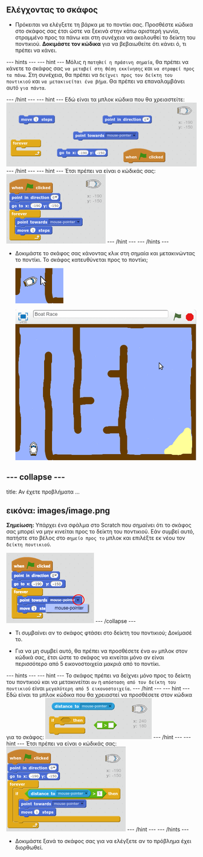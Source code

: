 ## Ελέγχοντας το σκάφος

+ Πρόκειται να ελέγξετε τη βάρκα με το ποντίκι σας. Προσθέστε κώδικα στο σκάφος σας έτσι ώστε να ξεκινά στην κάτω αριστερή γωνία, στραμμένο προς τα πάνω και στη συνέχεια να ακολουθεί το δείκτη του ποντικιού. **Δοκιμάστε τον κώδικα** για να βεβαιωθείτε ότι κάνει ό, τι πρέπει να κάνει.

\--- hints \--- \--- hint \--- Μόλις η `πατηθεί η πράσινη σημαία`, θα πρέπει να κάνετε το σκάφος σας `να μεταβεί στη θέση εκκίνησης` και `να στραφεί προς τα πάνω`. Στη συνέχεια, θα πρέπει να `δείχνει προς τον δείκτη του ποντικιού` και `να μετακινείται ένα βήμα`. Θα πρέπει να επαναλαμβάνει αυτό `για πάντα`.

\--- /hint \--- \--- hint \--- Εδώ είναι τα μπλοκ κώδικα που θα χρειαστείτε: ![screenshot](images/boat-move-blocks.png) \--- /hint \--- \--- hint \--- Έτσι πρέπει να είναι ο κώδικάς σας: ![screenshot](images/boat-move-code.png) \--- /hint \--- \--- /hints \---

+ Δοκιμάστε το σκάφος σας κάνοντας κλικ στη σημαία και μετακινώντας το ποντίκι. Το σκάφος κατευθύνεται προς το ποντίκι;
    
    ![στιγμιότυπο](images/boat-mouse.png)
    
    ![στιγμιότυπο](images/boat-pointer-test-anim.gif)

## \--- collapse \---

title: Αν έχετε προβλήματα ...

## εικόνα: images/image.png

**Σημείωση:** Υπάρχει ένα σφάλμα στο Scratch που σημαίνει ότι το σκάφος σας μπορεί να μην κινείται προς το δείκτη του ποντικιού. Εάν συμβεί αυτό, πατήστε στο βέλος στο `σημείο προς το` μπλοκ και επιλέξτε εκ νέου τον `δείκτη ποντικιού`.

![στιγμιότυπο](images/boat-bug.png) \--- /collapse \---

+ Τι συμβαίνει αν το σκάφος φτάσει στο δείκτη του ποντικιού; Δοκίμασέ το.

+ Για να μη συμβεί αυτό, θα πρέπει να προσθέσετε ένα `αν` μπλοκ στον κώδικά σας, έτσι ώστε το σκάφος να κινείται μόνο αν είναι περισσότερο από 5 εικονοστοιχεία μακριά από το ποντίκι.

\--- hints \--- \--- hint \--- Το σκάφος πρέπει να δείχνει μόνο προς το δείκτη του ποντικιού και να μετακινείται `αν` η `απόσταση από τον δείκτη του ποντικιού` είναι `μεγαλύτερη από 5 εικονοστοιχεία`. \--- /hint \--- \--- hint \--- Εδώ είναι τα μπλοκ κώδικα που θα χρειαστεί να προσθέσετε στον κώδικα για το σκάφος: ![screenshot](images/boat-pointer-blocks.png) \--- /hint \--- \--- hint \--- Έτσι πρέπει να είναι ο κώδικάς σας: ![screenshot](images/boat-pointer-code.png) \--- /hint \--- \--- /hints \---

+ Δοκιμάστε ξανά το σκάφος σας για να ελέγξετε αν το πρόβλημα έχει διορθωθεί.